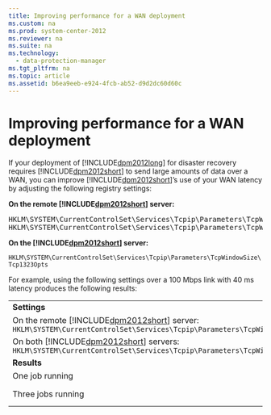 ```yaml
---
title: Improving performance for a WAN deployment
ms.custom: na
ms.prod: system-center-2012
ms.reviewer: na
ms.suite: na
ms.technology: 
  - data-protection-manager
ms.tgt_pltfrm: na
ms.topic: article
ms.assetid: b6ea9eeb-e924-4fcb-ab52-d9d2dc60d60c
---
```

# Improving performance for a WAN deployment
If your deployment of [!INCLUDE[dpm2012long](./Token/dpm2012long_md.md)] for disaster recovery requires [!INCLUDE[dpm2012short](./Token/dpm2012short_md.md)] to send large amounts of data over a WAN, you can improve [!INCLUDE[dpm2012short](./Token/dpm2012short_md.md)]’s use of your WAN latency by adjusting the following registry settings:

**On the remote [!INCLUDE[dpm2012short](./Token/dpm2012short_md.md)] server:**

<pre>HKLM\SYSTEM\CurrentControlSet\Services\Tcpip\Parameters\TcpWindowSize
HKLM\SYSTEM\CurrentControlSet\Services\Tcpip\Parameters\TcpWindowSize\Tcp1323Opts</pre>

**On the [!INCLUDE[dpm2012short](./Token/dpm2012short_md.md)] server:**

`HKLM\SYSTEM\CurrentControlSet\Services\Tcpip\Parameters\TcpWindowSize\Tcp1323Opts`

For example, using the following settings over a 100 Mbps link with 40 ms latency produces the following results:

|||
|-|-|
|**Settings**||
|On the remote [!INCLUDE[dpm2012short](./Token/dpm2012short_md.md)] server: `HKLM\SYSTEM\CurrentControlSet\Services\Tcpip\Parameters\TcpWindowSize`|524288|
|On both [!INCLUDE[dpm2012short](./Token/dpm2012short_md.md)] servers: `HKLM\SYSTEM\CurrentControlSet\Services\Tcpip\Parameters\TcpWindowSize\Tcp1323Opts`|3|
|**Results**||
|One job running|3.45 MB\/sec|
|Three jobs running|~3.00 MB\/sec per job|


